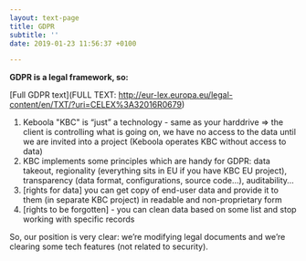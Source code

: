 ```yaml
---
layout: text-page
title: GDPR
subtitle: ''
date: 2019-01-23 11:56:37 +0100

---
```

**GDPR is a legal framework, so:**

[Full GDPR text](FULL TEXT: http://eur-lex.europa.eu/legal-content/en/TXT/?uri=CELEX%3A32016R0679)

1. Keboola "KBC" is “just” a technology - same as your harddrive => the client is controlling what is going on, we have no access to the data until we are invited into a project (Keboola operates KBC without access to data)
2. KBC implements some principles which are handy for GDPR: data takeout, regionality (everything sits in EU if you have KBC EU project), transparency (data format, configurations, source code…), auditability…
3. \[rights for data\] you can get copy of end-user data and provide it to them (in separate KBC project) in readable and non-proprietary form
4. \[rights to be forgotten\] - you can clean data based on some list and stop working with specific records

So, our position is very clear: we’re modifying legal documents and we’re clearing some tech features (not related to security).